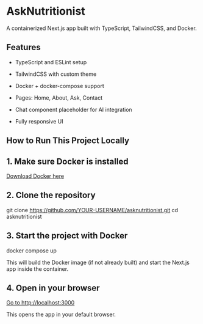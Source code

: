 # AskNutritionist

A containerized Next.js app built with TypeScript, TailwindCSS, and Docker.

## Features

- TypeScript and ESLint setup

- TailwindCSS with custom theme

- Docker + docker-compose support

- Pages: Home, About, Ask, Contact

- Chat component placeholder for AI integration

- Fully responsive UI

## **How to Run This Project Locally**

## 1. Make sure Docker is installed

 [Download Docker here](https://www.docker.com/products/docker-desktop)

## 2. Clone the repository
git clone https://github.com/YOUR-USERNAME/asknutritionist.git
cd asknutritionist

## 3. Start the project with Docker
docker compose up

This will build the Docker image (if not already built) and start the Next.js app inside the container.

## 4. Open in your browser

[Go to http://localhost:3000](http://localhost:3000)

This opens the app in your default browser.
